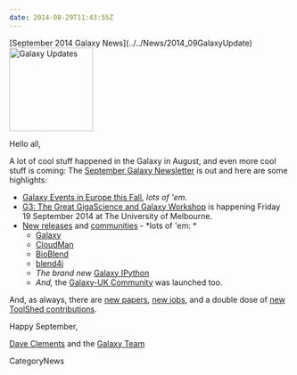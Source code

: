 ```yaml
---
date: 2014-08-29T11:43:55Z
---
```

<div class='newsItemHeader'>[September 2014 Galaxy News](../../News/2014_09GalaxyUpdate)</div>

<div class='right'>
<a href='/GalaxyUpdates/2014_09'><img src='/Images/Logos/GalaxyUpdate200.png' alt='Galaxy Updates' width=150 /></a>
</div>

Hello all,

A lot of cool stuff happened in the Galaxy in August, and even more cool stuff is coming: The [September Galaxy Newsletter](../../GalaxyUpdates/2014_09) is out and here are some highlights:
 
* [Galaxy Events in Europe this Fall](/GalaxyUpdates/2014_09#galaxy-events-in-europe-fall-2014), *lots of 'em.*
* [G3: The Great GigaScience and Galaxy Workshop](/GalaxyUpdates/2014_09#the-great-gigascience-and-galaxy-workshop) is happening Friday 19 September 2014 at The University of Melbourne.
* [New releases](/GalaxyUpdates/2014_09#new-releases) and [communities](/GalaxyUpdates/2014_09#galaxy-uk-community-launched) - *lots of 'em: *
  * [Galaxy](/GalaxyUpdates/2014_09#august-11-2014-galaxy-distribution)
  * [CloudMan](/GalaxyUpdates/2014_09#august-2014-cloudman-release)
  * [BioBlend](/GalaxyUpdates/2014_09#bioblend-051-release)
  * [blend4j](/GalaxyUpdates/2014_09#blend4j-011-release)
  * *The brand new* [Galaxy IPython](/GalaxyUpdates/2014_09#galaxy-ipython)
  * *And,* the [Galaxy-UK Community](/GalaxyUpdates/2014_09#galaxy-uk-community-launched) was launched too.

And, as always, there are [new papers](/GalaxyUpdates/2014_09#new-papers), [new jobs](/GalaxyUpdates/2014_09#whos-hiring), and a double dose of [new ToolShed contributions](/GalaxyUpdates/2014_09#toolshed-contributions).

Happy September,

[Dave Clements](/DaveClements) and the [Galaxy Team](../../GalaxyTeam)


CategoryNews

